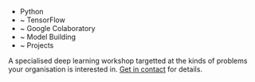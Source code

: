 <ul class="summary">
  <li>Python</li>
  <li>~&nbsp;TensorFlow</li>
  <li>~&nbsp;Google&nbsp;Colaboratory</li>
  <li>~&nbsp;Model&nbsp;Building</li>
  <li>~&nbsp;Projects</li>
</ul>

<p> A specialised deep learning workshop targetted at the kinds of problems
your organisation is interested in. <a href="/contact.html">Get in contact</a>
for details. </p>
